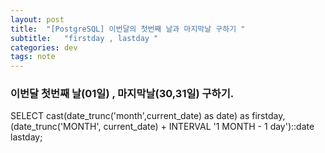 ```yaml
---
layout: post
title:  "[PostgreSQL] 이번달의 첫번째 날과 마지막날 구하기 "
subtitle:   "firstday , lastday "
categories: dev
tags: note
---
```





### 이번달 첫번째 날(01일) , 마지막날(30,31일) 구하기.

SELECT 
cast(date_trunc('month',current_date) as date) as firstday, 
(date_trunc('MONTH', current_date) + INTERVAL '1 MONTH - 1 day')::date lastday;

